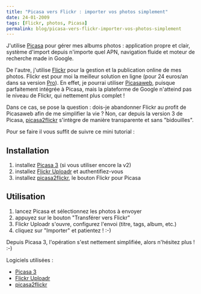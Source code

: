 ```yaml
---
title: "Picasa vers Flickr : importer vos photos simplement"
date: 24-01-2009
tags: [Flickr, photos, Picasa]
permalink: blog/picasa-vers-flickr-importer-vos-photos-simplement
---
```

J'utilise [Picasa](http://picasa.google.com/) pour gérer mes albums photos : application propre et clair, système d'import depuis n'importe quel APN, navigation fluide et moteur de recherche made in Google.

De l'autre, j'utilise [Flickr](http://www.flickr.com/tools/) pour la gestion et la publication online de mes photos. Flickr est pour moi la meilleur solution en ligne (pour 24 euros/an dans sa version [Pro](http://www.flickr.com/upgrade/)).
En effet, je pourrai utiliser [Picasaweb](http://picasaweb.google.fr/), puisque parfaitement intégrée à Picasa, mais la plateforme de Google n'atteind pas le niveau de Flickr, qui nettement plus complet !

Dans ce cas, se pose la question : dois-je abandonner Flickr au profit de Picasaweb afin de me simplifier la vie ?
Non, car depuis la version 3 de Picasa, [picasa2flickr](http://picasa2flickr.sourceforge.net/install_v2.html) s'intègre de manière transparente et sans "bidouilles".

Pour se faire il vous suffit de suivre ce mini tutorial :

## Installation
1. installez [Picasa 3](http://picasa.google.com/) (si vous utiliser encore la v2)
2. installez [Flickr Uploadr](http://www.flickr.com/tools/) et authentifiez-vous
3. installez [picasa2flickr](http://picasa2flickr.sourceforge.net/install_v2.html), le bouton Flickr pour Picasa

## Utilisation
1. lancez Picasa et sélectionnez les photos à envoyer
2. appuyez sur le bouton "Transférer vers Flickr"
3. Flickr Uploadr s'ouvre, configurez l'envoi (titre, tags, album, etc.)
4. cliquez sur "Importer" et patientez ! :-)

Depuis Picasa 3, l'opération s'est nettement simplifiée, alors n'hésitez plus ! :-)

Logiciels utilisées :

* [Picasa 3](http://picasa.google.com/)
* [Flickr Uploadr](http://www.flickr.com/tools)
* [picasa2flickr](http://picasa2flickr.sourceforge.net/install_v2.html)
